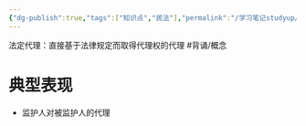 ```yaml
---
{"dg-publish":true,"tags":["知识点","民法"],"permalink":"/学习笔记studyup/民法总论/民法法定代理/","dgPassFrontmatter":true,"created":"2024-11-18T18:58:01.164+08:00","updated":"2024-11-18T18:58:04.115+08:00"}
---
```


法定代理：直接基于法律规定而取得代理权的代理 #背诵/概念 
# 典型表现
- 监护人对被监护人的代理